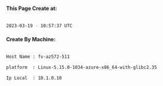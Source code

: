 
   
#### This Page Create at:

```bash

2023-03-19 - 10:57:37 UTC

```

#### Create By Machine:

```bash

Host Name : fv-az572-511

platform  : Linux-5.15.0-1034-azure-x86_64-with-glibc2.35

Ip Local  : 10.1.0.10

```

